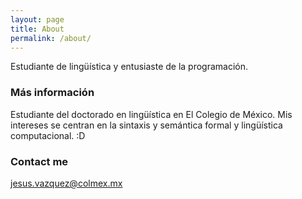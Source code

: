 ```yaml
---
layout: page
title: About
permalink: /about/
---
```


Estudiante de lingüística y entusiaste de la programación.

### Más información

Estudiante del doctorado en lingüística en El Colegio de México. Mis intereses se centran en la sintaxis y semántica formal y lingüística computacional. :D

### Contact me

[jesus.vazquez@colmex.mx](jesus.vazquez@colmex.mx)
